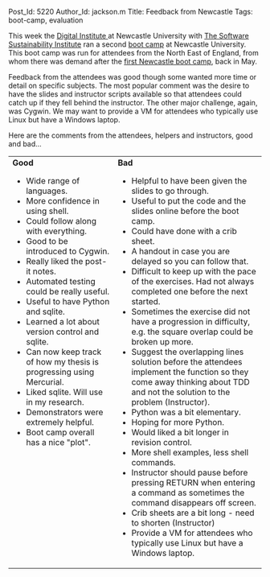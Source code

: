 Post_Id: 5220
Author_Id: jackson.m
Title: Feedback from Newcastle
Tags: boot-camp, evaluation


<p>This week the <a href="http://digitalinstitute.ncl.ac.uk/">Digital Institute </a>at Newcastle University with <a href="http://www.software.ac.uk">The Software Sustainability Institute</a> ran a second <a href="http://digitalinstitute.ncl.ac.uk/software_carpentry">boot camp</a> at Newcastle University. This boot camp was run for attendees from the North East of England, from whom there was demand after the <a href="{{root_path}}/blog/2012/05/feedback-from-newcastle-upon-tyne.html">first Newcastle boot camp</a>, back in May.</p>

<p>Feedback from the attendees was good though some wanted more time or detail on specific subjects. The most popular comment was the desire to have the slides and instructor scripts available so that attendees could catch up if they fell behind the instructor. The other major challenge, again, was Cygwin. We may want to provide a VM for attendees who typically use Linux but have a Windows laptop.</p>

<p>Here are the comments from the attendees, helpers and instructors, good and bad...</p>
<table>
<tbody>
<tr>
<td valign="top"><strong>Good</strong>
<ul>
        <li>Wide range of languages.</li>
        <li>More confidence in using shell.</li>
        <li>Could follow along with everything.</li>
        <li>Good to be introduced to Cygwin.</li>
        <li>Really liked the post-it notes.</li>
        <li>Automated testing could be really useful.</li>
        <li>Useful to have Python and sqlite.</li>
        <li>Learned a lot about version control and sqlite.</li>
        <li>Can now keep track of how my thesis is progressing using Mercurial.</li>
        <li>Liked sqlite. Will use in my research.</li>
        <li>Demonstrators were extremely helpful.</li>
        <li>Boot camp overall has a nice "plot".</li>
</ul>
</td>
<td valign="top"><strong>Bad</strong>
<ul>
        <li>Helpful to have been given the slides to go through.</li>
        <li>Useful to put the code and the slides online before the boot camp.</li>
        <li>Could have done with a crib sheet.</li>
        <li>A handout in case you are delayed so you can follow that.</li>
        <li>Difficult to keep up with the pace of the exercises. Had not always completed one before the next started.</li>
        <li>Sometimes the exercise did not have a progression in difficulty, e.g. the square overlap could be broken up more.</li>
        <li>Suggest the overlapping lines solution before the attendees implement the function so they come away thinking about TDD and not the solution to the problem (Instructor).</li>
        <li>Python was a bit elementary.</li>
        <li>Hoping for more Python.</li>
        <li>Would liked a bit longer in revision control.</li>
        <li>More shell examples, less shell commands.</li>
        <li>Instructor should pause before pressing RETURN when entering a command as sometimes the command disappears off screen.</li>
        <li>Crib sheets are a bit long - need to shorten (Instructor)</li>
        <li>Provide a VM for attendees who typically use Linux but have a Windows laptop.</li>
</ul>
</td>
</tr>
</tbody>
</table>


